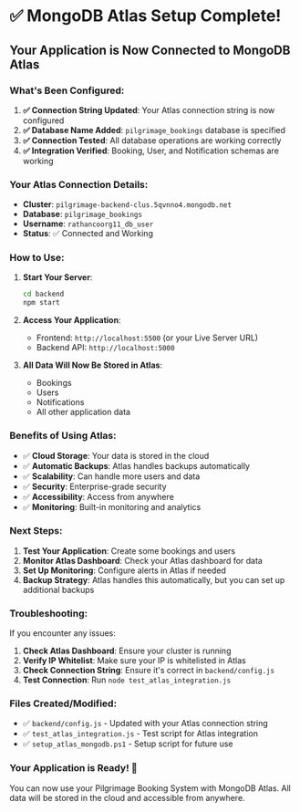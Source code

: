 # ✅ MongoDB Atlas Setup Complete!

## Your Application is Now Connected to MongoDB Atlas

### What's Been Configured:

1. **✅ Connection String Updated**: Your Atlas connection string is now configured
2. **✅ Database Name Added**: `pilgrimage_bookings` database is specified
3. **✅ Connection Tested**: All database operations are working correctly
4. **✅ Integration Verified**: Booking, User, and Notification schemas are working

### Your Atlas Connection Details:

- **Cluster**: `pilgrimage-backend-clus.5qvnno4.mongodb.net`
- **Database**: `pilgrimage_bookings`
- **Username**: `rathancoorg11_db_user`
- **Status**: ✅ Connected and Working

### How to Use:

1. **Start Your Server**:
   ```bash
   cd backend
   npm start
   ```

2. **Access Your Application**:
   - Frontend: `http://localhost:5500` (or your Live Server URL)
   - Backend API: `http://localhost:5000`

3. **All Data Will Now Be Stored in Atlas**:
   - Bookings
   - Users
   - Notifications
   - All other application data

### Benefits of Using Atlas:

- ✅ **Cloud Storage**: Your data is stored in the cloud
- ✅ **Automatic Backups**: Atlas handles backups automatically
- ✅ **Scalability**: Can handle more users and data
- ✅ **Security**: Enterprise-grade security
- ✅ **Accessibility**: Access from anywhere
- ✅ **Monitoring**: Built-in monitoring and analytics

### Next Steps:

1. **Test Your Application**: Create some bookings and users
2. **Monitor Atlas Dashboard**: Check your Atlas dashboard for data
3. **Set Up Monitoring**: Configure alerts in Atlas if needed
4. **Backup Strategy**: Atlas handles this automatically, but you can set up additional backups

### Troubleshooting:

If you encounter any issues:

1. **Check Atlas Dashboard**: Ensure your cluster is running
2. **Verify IP Whitelist**: Make sure your IP is whitelisted in Atlas
3. **Check Connection String**: Ensure it's correct in `backend/config.js`
4. **Test Connection**: Run `node test_atlas_integration.js`

### Files Created/Modified:

- ✅ `backend/config.js` - Updated with your Atlas connection string
- ✅ `test_atlas_integration.js` - Test script for Atlas integration
- ✅ `setup_atlas_mongodb.ps1` - Setup script for future use

### Your Application is Ready! 🎉

You can now use your Pilgrimage Booking System with MongoDB Atlas. All data will be stored in the cloud and accessible from anywhere.
